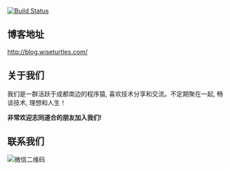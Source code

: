 [![Build Status](https://travis-ci.org/wiseturtles/blog.svg?branch=master)](https://travis-ci.org/wiseturtles/blog)

## 博客地址

<http://blog.wiseturtles.com/>


## 关于我们

我们是一群活跃于成都南边的程序猿, 喜欢技术分享和交流。不定期聚在一起, 畅谈技术, 理想和人生！ 

**非常欢迎志同道合的朋友加入我们!**


## 联系我们

![微信二维码](http://7xkp7e.com1.z0.glb.clouddn.com/weixinqr/crazygit?imageView2/2/w/200 "微信二维码")


